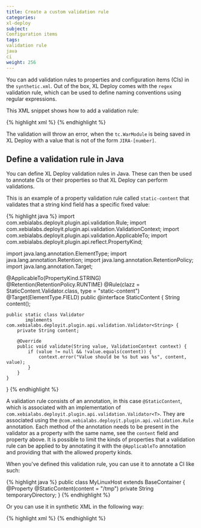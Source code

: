 ```yaml
---
title: Create a custom validation rule
categories:
xl-deploy
subject:
Configuration items
tags:
validation rule
java
ci
weight: 256
---
```


You can add validation rules to properties and configuration items (CIs) in the `synthetic.xml`. Out of the box, XL Deploy comes with the `regex` validation rule, which can be used to define naming conventions using regular expressions.

This XML snippet shows how to add a validation rule:

{% highlight xml %}
<type type="tc.WarModule" extends="ud.BaseDeployedArtifact" deployable-type="jee.War"
       container-type="tc.Server">
    <property name="changeTicketNumber" required="true">
        <rule type="regex" pattern="^JIRA-[0-9]+$"
           message="Ticket number should be of the form JIRA-[number]"/>
    </property>
</type>
{% endhighlight %}

The validation will throw an error, when the `tc.WarModule` is being saved in XL Deploy with a value that is not of the form `JIRA-[number]`.

## Define a validation rule in Java

You can define XL Deploy validation rules in Java. These can then be used to annotate CIs or their properties so that XL Deploy can perform validations.

This is an example of a property validation rule called `static-content` that validates that a string kind field has a specific fixed value:

{% highlight java %}
import com.xebialabs.deployit.plugin.api.validation.Rule;
import com.xebialabs.deployit.plugin.api.validation.ValidationContext;
import com.xebialabs.deployit.plugin.api.validation.ApplicableTo;
import com.xebialabs.deployit.plugin.api.reflect.PropertyKind;

import java.lang.annotation.ElementType;
import java.lang.annotation.Retention;
import java.lang.annotation.RetentionPolicy;
import java.lang.annotation.Target;

@ApplicableTo(PropertyKind.STRING)
@Retention(RetentionPolicy.RUNTIME)
@Rule(clazz = StaticContent.Validator.class, type = "static-content")
@Target(ElementType.FIELD)
public @interface StaticContent {
    String content();

    public static class Validator
           implements com.xebialabs.deployit.plugin.api.validation.Validator<String> {
        private String content;

        @Override
        public void validate(String value, ValidationContext context) {
            if (value != null && !value.equals(content)) {
                context.error("Value should be %s but was %s", content, value);
            }
        }
    }
}
{% endhighlight %}

A validation rule consists of an annotation, in this case `@StaticContent`, which is associated with an implementation of `com.xebialabs.deployit.plugin.api.validation.Validator<T>`. They are associated using the `@com.xebialabs.deployit.plugin.api.validation.Rule` annotation. Each method of the annotation needs to be present in the validator as a property with the same name, see the `content` field and property above. It is possible to limit the kinds of properties that a validation rule can be applied to by annotating it with the `@ApplicableTo` annotation and providing that with the allowed property kinds.

When you've defined this validation rule, you can use it to annotate a CI like such:

{% highlight java %}
public class MyLinuxHost extends BaseContainer {
    @Property
    @StaticContent(content = "/tmp")
    private String temporaryDirectory;
}
{% endhighlight %}

Or you can use it in synthetic XML in the following way:

{% highlight xml %}
<type name="ext.MyLinuxHost" extends="udm.BaseContainer">
    <property name="temporaryDirectory">
        <rule type="static-content" content="/tmp"/>
    </property>
</type>
{% endhighlight %}
